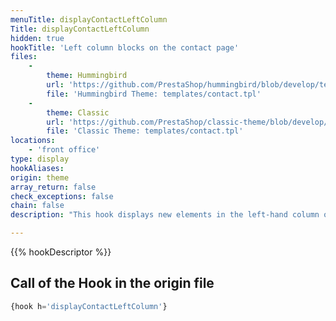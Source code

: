 ```yaml
---
menuTitle: displayContactLeftColumn
Title: displayContactLeftColumn
hidden: true
hookTitle: 'Left column blocks on the contact page'
files:
    -
        theme: Hummingbird
        url: 'https://github.com/PrestaShop/hummingbird/blob/develop/templates/contact.tpl'
        file: 'Hummingbird Theme: templates/contact.tpl'
    -
        theme: Classic
        url: 'https://github.com/PrestaShop/classic-theme/blob/develop/templates/contact.tpl'
        file: 'Classic Theme: templates/contact.tpl'
locations:
    - 'front office'
type: display
hookAliases: 
origin: theme
array_return: false
check_exceptions: false
chain: false
description: "This hook displays new elements in the left-hand column of the contact page.\nThis replaces widget `ps_contactinfo` on hook `displayLeftColumn`."

---
```


{{% hookDescriptor %}}

## Call of the Hook in the origin file

```php
{hook h='displayContactLeftColumn'}
```
